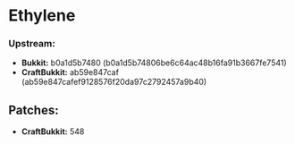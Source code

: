 # Ethylene

### Upstream:
 - **Bukkit:** b0a1d5b7480 (b0a1d5b74806be6c64ac48b16fa91b3667fe7541)
 - **CraftBukkit:** ab59e847caf (ab59e847cafef9128576f20da97c2792457a9b40)

## Patches:
 - **CraftBukkit:** 548
